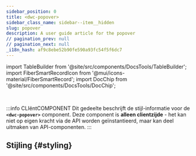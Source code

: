 ```yaml
---
sidebar_position: 0
title: <dwc-popover>
sidebar_class_name: sidebar--item__hidden
slug: popover
description: A user guide article for the popover
// pagination_prev: null
// pagination_next: null
_i18n_hash: af9c8ebe52b90fe590a93fc54f5f6dc7
---
```

import TableBuilder from '@site/src/components/DocsTools/TableBuilder';
import FiberSmartRecordIcon from '@mui/icons-material/FiberSmartRecord';
import DocChip from '@site/src/components/DocsTools/DocChip';

<DocChip chip='scoped' />

<br />

:::info CLIëntCOMPONENT
Dit gedeelte beschrijft de stijl-informatie voor de **`<dwc-popover>`** component. Deze component is **alleen clientzijde** - het kan niet op eigen kracht via de API worden geïnstantieerd, maar kan deel uitmaken van API-componenten.
:::

## Stijling {#styling}

<TableBuilder name="dwc-popover" clientComponent />
